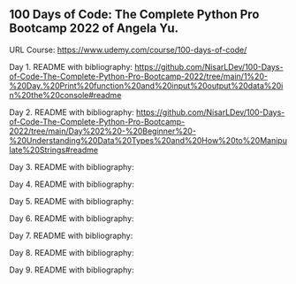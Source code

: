 ## 100 Days of Code: The Complete Python Pro Bootcamp 2022 of Angela Yu.






URL Course: https://www.udemy.com/course/100-days-of-code/


Day 1. README with bibliography: https://github.com/NisarLDev/100-Days-of-Code-The-Complete-Python-Pro-Bootcamp-2022/tree/main/1%20-%20Day.%20Print%20function%20and%20input%20output%20data%20in%20the%20console#readme


Day 2. README with bibliography: https://github.com/NisarLDev/100-Days-of-Code-The-Complete-Python-Pro-Bootcamp-2022/tree/main/Day%202%20-%20Beginner%20-%20Understanding%20Data%20Types%20and%20How%20to%20Manipulate%20Strings#readme

Day 3. README with bibliography:

Day 4. README with bibliography:

Day 5. README with bibliography:

Day 6. README with bibliography:

Day 7. README with bibliography:

Day 8. README with bibliography:

Day 9. README with bibliography:
